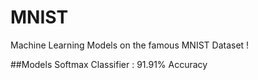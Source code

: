 # MNIST
Machine Learning Models on the famous MNIST Dataset !

##Models
    Softmax Classifier : 91.91% Accuracy

